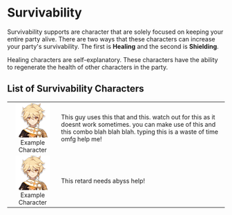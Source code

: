 # Survivability

Survivability supports are character that are solely focused on keeping your entire party alive. There are two ways that these characters can increase your party's survivability. The first is **Healing** and the second is **Shielding**.

Healing characters are self-explanatory. These characters have the ability to regenerate the health of other characters in the party.  


## List of **Survivability** Characters

|  |  |
| :---: | :--- |
| ![](../../.gitbook/assets/ui_avataricon_aether.png)  Example Character | This guy uses this that and this. watch out for this as it doesnt work sometimes. you can make use of this and this combo blah blah blah. typing this is a waste of time omfg help me! |
| ![](../../.gitbook/assets/ui_avataricon_aether.png)  Example Character | This retard needs abyss help! |

